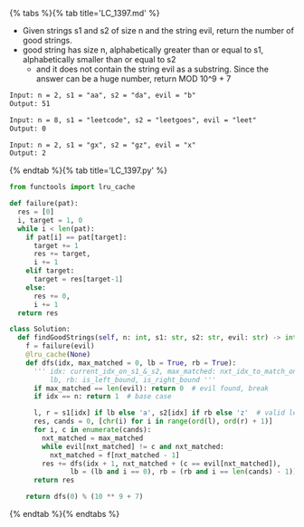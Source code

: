 {% tabs %}{% tab title='LC_1397.md' %}

* Given strings s1 and s2 of size n and the string evil, return the number of good strings.
* good string has size n, alphabetically greater than or equal to s1, alphabetically smaller than or equal to s2
  * and it does not contain the string evil as a substring. Since the answer can be a huge number, return MOD 10^9 + 7

```txt
Input: n = 2, s1 = "aa", s2 = "da", evil = "b"
Output: 51

Input: n = 8, s1 = "leetcode", s2 = "leetgoes", evil = "leet"
Output: 0

Input: n = 2, s1 = "gx", s2 = "gz", evil = "x"
Output: 2
```

{% endtab %}{% tab title='LC_1397.py' %}

```py
from functools import lru_cache

def failure(pat):
  res = [0]
  i, target = 1, 0
  while i < len(pat):
    if pat[i] == pat[target]:
      target += 1
      res += target,
      i += 1
    elif target:
      target = res[target-1]
    else:
      res += 0,
      i += 1
  return res

class Solution:
  def findGoodStrings(self, n: int, s1: str, s2: str, evil: str) -> int:
    f = failure(evil)
    @lru_cache(None)
    def dfs(idx, max_matched = 0, lb = True, rb = True):
      ''' idx: current_idx_on_s1_&_s2, max_matched: nxt_idx_to_match_on_evil,
          lb, rb: is_left_bound, is_right_bound '''
      if max_matched == len(evil): return 0  # evil found, break
      if idx == n: return 1  # base case

      l, r = s1[idx] if lb else 'a', s2[idx] if rb else 'z'  # valid left, right bound
      res, cands = 0, [chr(i) for i in range(ord(l), ord(r) + 1)]
      for i, c in enumerate(cands):
        nxt_matched = max_matched
        while evil[nxt_matched] != c and nxt_matched:
          nxt_matched = f[nxt_matched - 1]
        res += dfs(idx + 1, nxt_matched + (c == evil[nxt_matched]),
               lb = (lb and i == 0), rb = (rb and i == len(cands) - 1))
      return res

    return dfs(0) % (10 ** 9 + 7)
```

{% endtab %}{% endtabs %}
